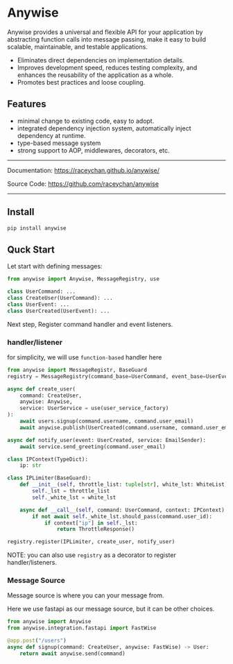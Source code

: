 # Anywise

Anywise provides a universal and flexible API for your application by abstracting function calls into message passing, 
make it easy to build scalable, maintainable, and testable applications.

- Eliminates direct dependencies on implementation details.
- Improves development speed, reduces testing complexity, and enhances the reusability of the application as a whole.
- Promotes best practices and loose coupling.


## Features

- minimal change to existing code, easy to adopt.
- integrated dependency injection system, automatically inject dependency at runtime.
- type-based message system
- strong support to AOP, middlewares, decorators, etc. 

---

Documentation: https://raceychan.github.io/anywise/

Source Code: https://github.com/raceychan/anywise

---

## Install

```py
pip install anywise
```

## Quck Start

Let start with defining messages:

```py
from anywise import Anywise, MessageRegistry, use

class UserCommand: ...
class CreateUser(UserCommand): ...
class UserEvent: ...
class UserCreated(UserEvent): ...
```

Next step, Register command handler and event listeners.

### handler/listener

for simplicity, we will use `function-based` handler here

```py
from anywise import MessageRegistr, BaseGuard
registry = MessageRegistry(command_base=UserCommand, event_base=UserEvent)

async def create_user(
    command: CreateUser, 
    anywise: Anywise, 
    service: UserService = use(user_service_factory)
):
    await users.signup(command.username, command.user_email)
    await anywise.publish(UserCreated(command.username, command.user_email))

async def notify_user(event: UserCreated, service: EmailSender):
    await service.send_greeting(command.user_email)

class IPContext(TypeDict):
    ip: str

class IPLimiter(BaseGuard):
    def __init__(self, throttle_list: tuple[str], white_lst: WhiteList):
        self._lst = throttle_list
        self._white_lst = white_lst

    async def __call__(self, command: UserCommand, context: IPContext):
        if not await self._white_lst.should_pass(command.user_id):
            if context["ip"] in self._lst:
                return ThrottleResponse()

registry.register(IPLimiter, create_user, notify_user)
```

NOTE: you can also use `registry` as a decorator to register handler/listeners.

### Message Source

Message source is where you can your message from.

Here we use fastapi as our message source, but it can be other choices.

```py
from anywise import Anywise
from anywise.integration.fastapi import FastWise

@app.post("/users")
async def signup(command: CreateUser, anywise: FastWise) -> User:
    return await anywise.send(command)
```
